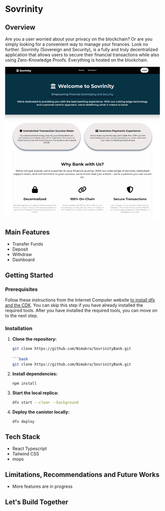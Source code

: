 # Sovrinity

## Overview

Are you a user worried about your privacy on the blockchain? Or are you simply looking for a convenient way to manage your finances. Look no further. Sovrinity (Sovereign and Security), is a fully and truly decentralized application that allows users to secure their financial transactions while also using Zero-Knowledge Proofs. Everything is hosted on the blockchain.

![Home Page](./src/assets/Sovrinity_Home.jpg)

## Main Features

- Transfer Funds
- Deposit
- Withdraw
- Dashboard

## Getting Started

### Prerequisites

Follow these instructions from the Internet Computer website [to install dfx and the CDK](https://internetcomputer.org/docs/current/developer-docs/getting-started/install/). You can skip this step if you have already installed the required tools.
After you have installed the required tools, you can move on to the next step.

### Installation

1. **Clone the repository:**

    ```bash
   git clone https://github.com/Nimakra/SovrinityBank.git

    ```bash
   git clone https://github.com/Nimakra/SovrinityBank.git

2. **Install dependencies:**

   ```bash
   npm install

3. **Start the local replica:**

   ```bash
   dfx start --clean --background

4. **Deploy the canister locally:**

   ```bash
   dfx deploy

## Tech Stack

- React Typescript
- Tailwind CSS
- mops

## Limitations, Recommendations and Future Works

- More features are in progress

## Let's Build Together
